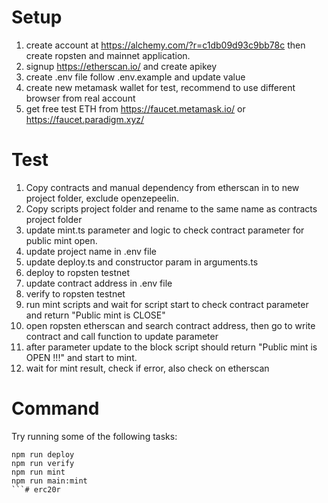 # Setup
1. create account at https://alchemy.com/?r=c1db09d93c9bb78c then create ropsten and mainnet application.
2. signup https://etherscan.io/ and create apikey
3. create .env file follow .env.example and update value
4. create new metamask wallet for test, recommend to use different browser from real account
5. get free test ETH from https://faucet.metamask.io/ or https://faucet.paradigm.xyz/

# Test
1. Copy contracts and manual dependency from etherscan in to new project folder, exclude openzepeelin.
2. Copy scripts project folder and rename to the same name as contracts project folder
3. update mint.ts parameter and logic to check contract parameter for public mint open.
4. update project name in .env file
5. update deploy.ts and constructor param in arguments.ts
6. deploy to ropsten testnet
7. update contract address in .env file
8. verify to ropsten testnet
9. run mint scripts and wait for script start to check contract parameter and return "Public mint is CLOSE"
10. open ropsten etherscan and search contract address, then go to write contract and call function to update parameter
11. after parameter update to the block script should return "Public mint is OPEN !!!" and start to mint.
12. wait for mint result, check if error, also check on etherscan

# Command
Try running some of the following tasks:
```shell
npm run deploy
npm run verify
npm run mint
npm run main:mint
```# erc20r
